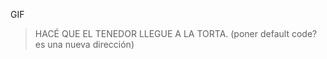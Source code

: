 <gs-toolbox toolbox-url="https://gobstones.runners.mumuki.io/assets/minimal-kindergarten-toolbox.xml"></gs-toolbox>

<gs-attire attire-url="https://raw.githubusercontent.com/MumukiProject/mumuki-guia-gobstones-primeros-programas-kinder/master/assets/attires/config_1602781680030.json"></gs-attire>

GIF

> HACÉ QUE EL TENEDOR LLEGUE A LA TORTA. (poner default code? es una nueva dirección)